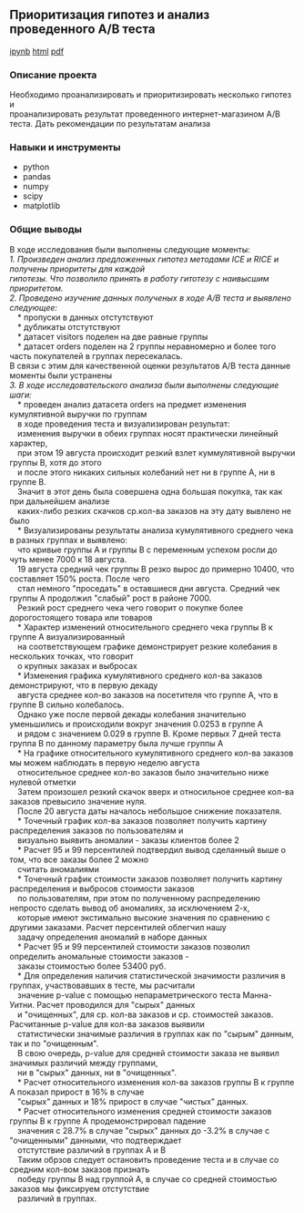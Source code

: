 ## Приоритизация гипотез и анализ проведенного A/B теста
[ipynb](https://github.com/gm-ac/portfolio/blob/main/project_ab_testing/project_ab_testing.ipynb)    [html]()   [pdf]()

### Описание проекта
Необходимо проанализировать и приоритизировать несколько гипотез и <br>
проанализировать результат проведенного интернет-магазином A/B теста.
Дать рекомендации по результатам анализа


### Навыки и инструменты
- python
- pandas
- numpy
- scipy
- matplotlib


### Общие выводы
В ходе исследования были выполнены следующие моменты:<br>
    *1. Произведен анализ предложенных гипотез методами ICE и RICE и получены приоритеты для каждой<br> 
       гипотезы. Что позволило принять в работу гитотезу с наивысшим приоритетом.<br>
    2. Проведено изучение данных полученых в ходе А/В теста и выявлено следующее:*<br>
    &emsp;* пропуски в данных отстутствуют<br>
    &emsp;* дубликаты отстутствуют<br>
    &emsp;* датасет visitors поделен на две равные группы<br>
    &emsp;* датасет orders поделен на 2 группы неравномерно и более того часть покупателей в группах пересекалась.<br>
          В связи с этим для качественной оценки результатов А/В теста данные моменты были устранены<br>
    *3. В ходе исследовательского анализа были выполнены следующие шаги:*<br> 
    &emsp;* проведен анализ датасета orders на предмет изменения кумулятивной выручки по группам<br> 
    &emsp;в ходе проведения теста и визуализирован результат:<br>
    &emsp;изменения выручки в обеих группах носят практически линейный характер,<br> 
    &emsp;при этом 19 августа происходит резкий взлет куммулятивной выручки группы В, хотя до этого<br>
    &emsp;и после этого никаких сильных колебаний нет ни в группе А, ни в группе В.<br> 
    &emsp;Значит в этот день была совершена одна большая покупка, так как при дальнейшем анализе<br> 
    &emsp;каких-либо резких скачков ср.кол-ва заказов на эту дату вывлено не было<br>
    &emsp;* Визуализированы результаты анализа кумулятивного среднего чека в разных группах и выявлено:<br>
    &emsp;что кривые группы А и группы В с переменным успехом росли до чуть менее 7000 к 18 августа.<br>
    &emsp;19 августа средний чек группы В резко вырос до примерно 10400, что составляет 150% роста. После чего <br>
    &emsp;стал немного "проседать" в оставшиеся дни августа. Средний чек группы А продолжил "слабый" рост в районе 7000.<br>
    &emsp;Резкий рост среднего чека чего говорит о покупке более дорогостоящего товара или товаров<br>
    &emsp;* Характер изменений относительного среднего чека группы В к группе А визуализированный<br> 
    &emsp;на соответствующем графике демонстрирует резкие колебания в нескольких точках, что говорит<br> 
    &emsp;о крупных заказах и выбросах<br>
    &emsp;* Изменения графика кумулятивного среднего кол-ва заказов демонстрируют, что в первую декаду<br>
    &emsp;августа среднее кол-во заказов на посетителя что группе А, что в группе В сильно колебалось.<br>
    &emsp;Однако уже после первой декады колебания значительно уменьшились и происходили вокруг значения 0.0253 в группе А<br>
    &emsp;и рядом с значением 0.029 в группе В. Кроме первых 7 дней теста группа В по данному параметру была лучше группы А<br>
    &emsp;* На графике относительного кумулятивного среднего кол-ва заказов мы можем наблюдать в первую неделю августа <br>
    &emsp;относительное среднее кол-во заказов было значительно ниже нулевой отметки<br>
    &emsp;Затем произошел резкий скачок вверх и относильное среднее кол-ва заказов превысило значение нуля.<br> 
    &emsp;После 20 августа даты началось небольшое снижение показателя.<br> 
    &emsp;* Точечный график кол-ва заказов позволяет получить картину распределения заказов по пользователям и <br>
    &emsp;визуально выявить аномалии - заказы клиентов более 2<br> 
    &emsp;* Расчет 95 и 99 персентилей подтвердил вывод сделанный выше о том, что все заказы более 2 можно <br>
    &emsp;считать аномалиями<br>
    &emsp;* Точечный график стоимости заказов позволяет получить картину распределения и выбросов стоимости заказов<br>
    &emsp;по пользователям, при этом по полученному распределению непросто сделать вывод об аномалиях, за исключением 2-х,<br>
    &emsp;которые имеют экстимально высокие значения по сравнению с другими заказами. Расчет персентилей облегчил нашу <br>
    &emsp;задачу определения аномалий в наборе данных<br>
    &emsp;* Расчет 95 и 99 персентилей стоимости заказов позволил определить аномальные стоимости заказов - <br>
    &emsp;заказы cтоимостью более 53400 руб.<br>
    &emsp;* Для определения наличия статистической значимости различия в группах, участвовавших в тесте, мы расчитали<br>
    &emsp;значение p-value с помощью непараметрического теста Манна-Уитни. Расчет проводился для "сырых" данных<br> 
    &emsp;и "очищенных", для ср. кол-ва заказов и ср. стоимостей заказов. Расчитанные p-value для кол-ва заказов выявили <br>
    &emsp;статистически значимые различия в группах как по "сырым" данным, так и по "очищенным".<br>
    &emsp;В свою очередь, p-value для средней стоимости заказа не выявил значимых различий между группами,<br>
    &emsp;ни в "сырых" данных, ни в "очищенных".<br>
    &emsp;* Расчет относительного изменения кол-ва заказов группы В к группе А показал прирост в 16% в случае<br>
    &emsp;"сырых" данных и 18% прирост в случае "чистых" данных.<br>
    &emsp;* Расчет относительного изменения средней стоимости заказов группы В к группе А продемонстрировал падение<br>
    &emsp;значения с 28.7% в случае "сырых" данных до -3.2% в случае с "очищенными" данными, что подтверждает<br>
    &emsp;отстутствие различий в группах А и В<br>
    &emsp;Таким обрзов следует остановить проведение теста и в случае со средним кол-вом заказов признать<br> 
    &emsp;победу группы В над группой А, в случае со средней стоимостью заказов мы фиксируем отстутствие<br> 
    &emsp;различий в группах.
